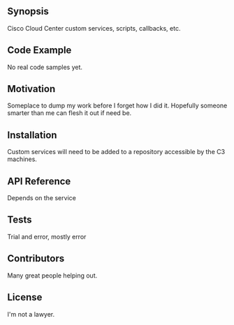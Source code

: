 ## Synopsis

Cisco Cloud Center custom services, scripts, callbacks, etc.
## Code Example

No real code samples yet.
## Motivation

Someplace to dump my work before I forget how I did it.  Hopefully someone smarter than me can flesh it out if need be.

## Installation

Custom services will need to be added to a repository accessible by the C3 machines.

## API Reference

Depends on the service

## Tests

Trial and error, mostly error

## Contributors

Many great people helping out.

## License

I'm not a lawyer.
